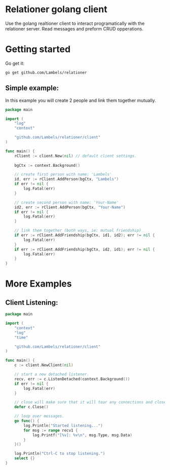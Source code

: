# Relationer golang client
Use the golang realtioner client to interact programatically with the relationer server. Read messages and preform CRUD opperations.

# Getting started

Go get it:
```
go get github.com/Lambels/relationer
```

## Simple example:
In this example you will create 2 people and link them together mutually.
```go
package main

import (
    "log"
    "context"

    "github.com/Lambels/relationer/client"
)

func main() {
    rClient := client.New(nil) // default client settings.
    
    bgCtx := context.Background()

    // create first person with name: 'Lambels'
    id, err := rClient.AddPerson(bgCtx, "Lambels")
    if err != nil {
        log.Fatal(err)
    }

    // create second person with name: 'Your-Name'
    id2, err := rClient.AddPerson(bgCtx, "Your-Name")
    if err != nil {
        log.Fatal(err)
    }

    // link them together (both ways, ie: mutual friendship)
    if err := rClient.AddFriendship(bgCtx, id1, id2); err != nil {
        log.Fatal(err)
    }
    if err := rClient.AddFriendship(bgCtx, id2, id1); err != nil {
        log.Fatal(err)
    }
}
```

# More Examples

## Client Listening:
```go
package main

import (
	"context"
	"log"
	"time"

	"github.com/Lambels/relationer/client"
)

func main() {
	c := client.NewClient(nil)

    // start a new detached listener.
	recv, err := c.ListenDetached(context.Background())
	if err != nil {
		log.Fatal(err)
	}

    // close will make sure that it will tear any connections and close any consumers left behind.
	defer c.Close()

    // loop over messages.
	go func() {
        log.Println("Started listening...")
		for msg := range recv1 {
			log.Printf("[%v]: %v\n", msg.Type, msg.Data)
		}
	}()

    log.Println("Ctrl-C to stop listening.")
	select {}
}

```